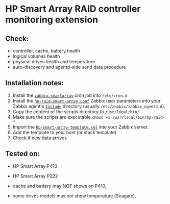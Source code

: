 # HP Smart Array RAID controller monitoring extension

## Check:
- controller, cache, battery health
- logical volumes health
- physical drives health and temperature
- auto-discovery and agentd-side send data procedure

## Installation notes:
1. Install the [`zabbix.smartarray`](zabbix.smartarray) cron job into `/etc/cron.d`
2. Install the [`hp-raid-smart-array.conf`](hp-raid-smart-array.conf) Zabbix user
   parameters into your Zabbix agent's
   [`Include`](https://www.zabbix.com/documentation/3.0/manual/appendix/config/zabbix_agentd)
   directory (usually `/etc/zabbix/zabbix_agentd.d`).
3. Copy the content of the scripts directory to `/usr/local/bin/`
4. Make sure the scripts are executable `chmod +x /usr/local/bin/hp-raid-*`
4. Import the [`hp-smart-array-template.xml`](hp-smart-array-template.xml) into
   your Zabbix server.
5. Add the template to your host (or stack template)
6. Check if new data arrives


## Tested on:
- HP Smart Array P410
- HP Smart Array P222

- cache and battery may NOT shows on P410;
- some drives models may not show temperature (Seagate).
